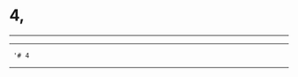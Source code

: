 # 4,
---------------------------------------------------------

______________________________________________________________
     '# 4
______________________________________________________________
  
  